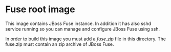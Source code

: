 # Fuse root image

This image contains JBoss Fuse instance. In addition it has also sshd service running so you can manage and configure JBoss Fuse using ssh.

In order to build this image you must add a _fuse.zip_ file in this directory. The fuse.zip must contain an zip archive of JBoss Fuse.
